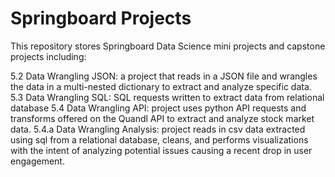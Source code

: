 # Springboard Projects

This repository stores Springboard Data Science mini projects and capstone projects including:

5.2 Data Wrangling JSON:  a project that reads in a JSON file and wrangles the data in a multi-nested dictionary to extract and analyze specific data.
5.3 Data Wrangling SQL:   SQL requests written to extract data from relational database
5.4 Data Wrangling API:   project uses python API requests and transforms offered on the Quandl API to extract and analyze stock market data.
5.4.a Data Wrangling Analysis:  project reads in csv data extracted using sql from a relational database, cleans, and performs visualizations 
                                with the intent of analyzing potential issues causing a recent drop in user engagement.


